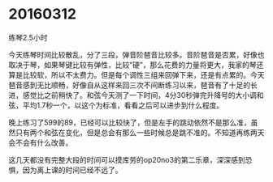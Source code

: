 # 20160312

练琴2.5小时

今天练琴时间比较散乱，分了三段，弹音阶琶音比较多。音阶琶音是否累，好像也取决于琴，如果琴键比较有弹性，比较“硬”，那么花费的力量将更大，我家的琴还算是比较软，所以不太费力。但是每个调性三组来回弹下来，还是有点累的。今天琶音感到无比顺畅，好像自从这样来回三次不间断练习以来，琶音有了十足的长进，感觉比之前稍快了。和弦今天测了一下时间，4分30秒弹完升降号的大小调和弦，平均1.7秒一个，以这个为标准，看看之后可以进步到什么程度。

晚上练习了599的89，已经可以比较快了，但是左手的跳动依然不是那么准，虽然只有两个和弦在变化，但是总会有那么一些时候总是跳不准的。不知道再练两天会不会有什么改善。

这几天都没有完整大段的时间可以摸库劳的op20no3的第二乐章，深深感到恐惧，因为离上课的时间已经不远了。